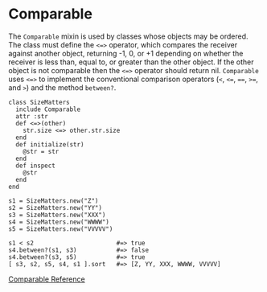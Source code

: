 # Comparable

The `Comparable` mixin is used by classes whose objects may be ordered. The
class must define the `<=>` operator, which compares the receiver against
another object, returning -1, 0, or +1 depending on whether the receiver is
less than, equal to, or greater than the other object. If the other object is
not comparable then the `<=>` operator should return nil. `Comparable` uses
`<=>` to implement the conventional comparison operators (`<`, `<=`, `==`,
`>=`, and `>`) and the method `between?`.

    class SizeMatters
      include Comparable
      attr :str
      def <=>(other)
        str.size <=> other.str.size
      end
      def initialize(str)
        @str = str
      end
      def inspect
        @str
      end
    end

    s1 = SizeMatters.new("Z")
    s2 = SizeMatters.new("YY")
    s3 = SizeMatters.new("XXX")
    s4 = SizeMatters.new("WWWW")
    s5 = SizeMatters.new("VVVVV")

    s1 < s2                       #=> true
    s4.between?(s1, s3)           #=> false
    s4.between?(s3, s5)           #=> true
    [ s3, s2, s5, s4, s1 ].sort   #=> [Z, YY, XXX, WWWW, VVVVV]

[Comparable Reference](https://ruby-doc.org/core-2.6/Comparable.html)